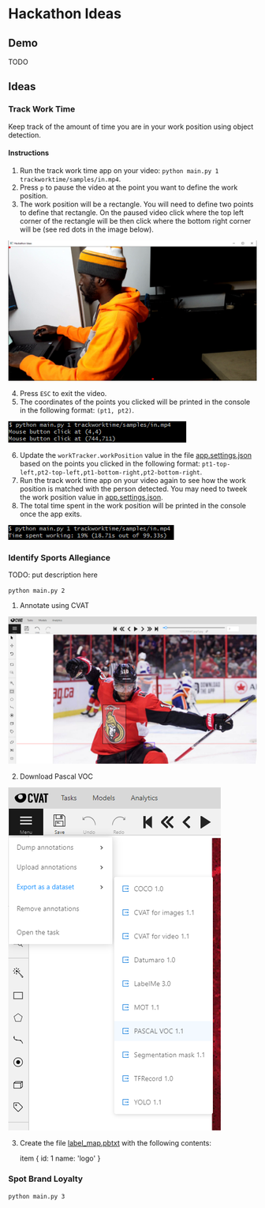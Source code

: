 # Hackathon Ideas

## Demo

TODO

## Ideas

### Track Work Time

Keep track of the amount of time you are in your work position using object detection.

#### Instructions

1. Run the track work time app on your video: `python main.py 1 trackworktime/samples/in.mp4`.
2. Press `p` to pause the video at the point you want to define the work position.
3. The work position will be a rectangle. You will need to define two points to define that rectangle. On the paused video click where the top left corner of the rectangle will be then click where the bottom right corner will be (see red dots in the image below). 

![Work position selection points](trackworktime/samples/work-position-selection-points.png)

4. Press `ESC` to exit the video.
5. The coordinates of the points you clicked will be printed in the console in the following format: `(pt1, pt2)`. 

![Print mouse click positions](trackworktime/samples/print-click-points.png)

6. Update the `workTracker.workPosition` value in the file [app.settings.json](app.settings.json) based on the points you clicked in the following format: `pt1-top-left,pt2-top-left,pt1-bottom-right,pt2-bottom-right`.
7. Run the track work time app on your video again to see how the work position is matched with the person detected. You may need to tweek the work position value in [app.settings.json](app.settings.json).
8. The total time spent in the work position will be printed in the console once the app exits.

![Print time spent working](trackworktime/samples/print-time-spent-working.png)

### Identify Sports Allegiance

TODO: put description here

`python main.py 2`

1. Annotate using CVAT

![Annotate using CVAT example](identifyteamallegiance/samples/annotation.png)

2. Download Pascal VOC 

![Export as Pascal VOC](identifyteamallegiance/samples/export.png)

3. Create the file [label_map.pbtxt](identifyteamallegiance/cv/dnn/data/training/data/label_map.pbtxt) with the following contents:

    item {
        id: 1
        name: 'logo'
    }

### Spot Brand Loyalty

`python main.py 3`
